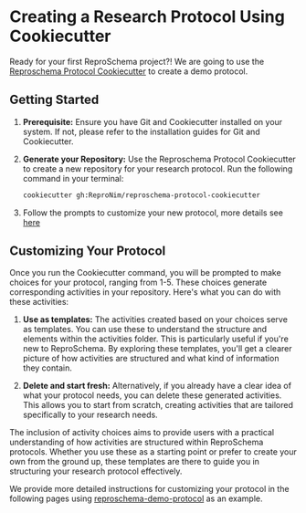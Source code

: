 # Creating a Research Protocol Using Cookiecutter

Ready for your first ReproSchema project?! We are going to use the [Reproschema Protocol Cookiecutter](https://github.com/ReproNim/reproschema-protocol-cookiecutter) to create a demo protocol.

## Getting Started

1.  **Prerequisite:**
    Ensure you have Git and Cookiecutter installed on your system. If not, please refer to the installation guides for Git and Cookiecutter.

1.  **Generate your Repository:**
    Use the Reproschema Protocol Cookiecutter to create a new repository for your research protocol.
    Run the following command in your terminal:

    ```bash
    cookiecutter gh:ReproNim/reproschema-protocol-cookiecutter
    ```

1.  Follow the prompts to customize your new protocol,
    more details see [here](https://github.com/ReproNim/reproschema-protocol-cookiecutter#step-1-generate-the-protocol-files)

## Customizing Your Protocol

Once you run the Cookiecutter command, you will be prompted to make choices for your protocol, ranging from 1-5. These choices generate corresponding activities in your repository. Here's what you can do with these activities:

1. **Use as templates:**
    The activities created based on your choices serve as templates.
    You can use these to understand the structure and elements within the activities folder.
    This is particularly useful if you're new to ReproSchema.
    By exploring these templates, you'll get a clearer picture of how activities are structured and what kind of information they contain.

1. **Delete and start fresh:**
    Alternatively, if you already have a clear idea of what your protocol needs, you can delete these generated activities.
    This allows you to start from scratch, creating activities that are tailored specifically to your research needs.

The inclusion of activity choices aims to provide users with a practical understanding of how activities are structured within ReproSchema protocols. Whether you use these as a starting point or prefer to create your own from the ground up, these templates are there to guide you in structuring your research protocol effectively.

We provide more detailed instructions for customizing your protocol in the following pages using [reproschema-demo-protocol](https://github.com/ReproNim/reproschema-demo-protocol) as an example.
